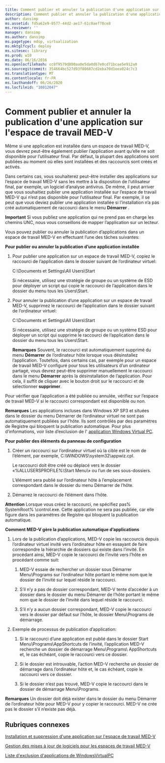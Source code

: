 ```yaml
---
title: Comment publier et annuler la publication d'une application sur l'espace de travail MED-V
description: Comment publier et annuler la publication d'une application sur l'espace de travail MED-V
author: dansimp
ms.assetid: fd5a62e9-0577-44d2-ae17-61c0aef78ce8
ms.reviewer: ''
manager: dansimp
ms.author: dansimp
ms.pagetype: mdop, virtualization
ms.mktglfcycl: deploy
ms.sitesec: library
ms.prod: w10
ms.date: 06/16/2016
ms.openlocfilehash: cc8f9579d800aa0e5da0d67e0cd71bcae5e912a0
ms.sourcegitcommit: 354664bc527d93f80687cd2eba70d1eea024c7c3
ms.translationtype: MT
ms.contentlocale: fr-FR
ms.lasthandoff: 06/26/2020
ms.locfileid: "10812047"
---
```

# Comment publier et annuler la publication d'une application sur l'espace de travail MED-V


Même si une application est installée dans un espace de travail MED-V, vous devrez peut-être également publier l’application avant qu’elle ne soit disponible pour l’utilisateur final. Par défaut, la plupart des applications sont publiées au moment où elles sont installées et des raccourcis sont créés et activés.

Dans certains cas, vous souhaiterez peut-être installer des applications sur l’espace de travail MED-V sans les mettre à la disposition de l’utilisateur final, par exemple, un logiciel d’analyse antivirus. De même, il peut arriver que vous souhaitiez publier une application installée sur l’espace de travail MED-V qui n’est pas disponible pour l’utilisateur final. Par exemple, il se peut que vous deviez publier une application installée si l’installation n’a pas créé automatiquement de raccourci dans le menu **Démarrer** .

**Important**  Si vous publiez une application qui ne prend pas en charge les chemins UNC, nous vous conseillons de mapper l’application sur un lecteur.

 

Vous pouvez publier ou annuler la publication d’applications dans un espace de travail MED-V en effectuant l’une des tâches suivantes:

**Pour publier ou annuler la publication d’une application installée**

1.  Pour publier une application sur un espace de travail MED-V, copiez le raccourci de l’application dans le dossier suivant de l’ordinateur virtuel:

    C:\\Documents et Settings\\All Users\\Start

    Si nécessaire, utilisez une stratégie de groupe ou un système de ESD pour déployer un script qui copie le raccourci de l’application dans le dossier du menu tous les Users\\Start.

2.  Pour annuler la publication d’une application sur un espace de travail MED-V, supprimez le raccourci de l’application dans le dossier suivant de l’ordinateur virtuel:

    C:\\Documents et Settings\\All Users\\Start

    Si nécessaire, utilisez une stratégie de groupe ou un système ESD pour déployer un script qui supprime le raccourci de l’application dans le dossier du menu tous les Users\\Start.

    **Remarques**  Souvent, le raccourci est automatiquement supprimé du menu **Démarrer** de l’ordinateur hôte lorsque vous désinstallez l’application. Toutefois, dans certains cas, par exemple pour un espace de travail MED-V configuré pour tous les utilisateurs d’un ordinateur partagé, vous devrez peut-être supprimer manuellement le raccourci dans le menu **Démarrer** après la désinstallation de l’application. Pour cela, il suffit de cliquer avec le bouton droit sur le raccourci et de sélectionner **supprimer**.

     

Pour vérifier que l’application a été publiée ou annulée, vérifiez sur l’espace de travail MED-V si le raccourci correspondant est disponible ou non.

**Remarques**  Les applications incluses dans Windows XP SP3 et situées dans le dossier du menu Démarrer de l’ordinateur virtuel ne sont pas automatiquement publiées sur l’hôte. Ils sont contrôlés par des paramètres de Registre qui bloquent la publication automatique. Pour plus d’informations, voir liste d’exclusion de l' [application Windows Virtual PC](windows-virtual-pc-application-exclude-list.md).

 

**Pour publier des éléments du panneau de configuration**

1.  Créer un raccourci sur l’ordinateur virtuel où la cible est le nom de l’élément, par exemple, C:\\WINDOWS\\system32\\appwiz.cpl.

    Le raccourci doit être créé ou déplacé vers le dossier «%ALLUSERSPROFILE%\\Start Menu\\» ou l’un de ses sous-dossiers.

    L’élément sera publié sur l’ordinateur hôte à l’emplacement correspondant dans le dossier du menu Démarrer de l’hôte.

2.  Démarrez le raccourci de l’élément dans l’hôte.

**Attention**  Lorsque vous créez le raccourci, ne spécifiez pas% SystemRoot% \\control.exe. Cette application ne sera pas publiée, car elle figure dans les paramètres de Registre qui bloquent la publication automatique.

 

**Comment MED-V gère la publication automatique d’applications**

1.  Lors de la publication d’applications, MED-V copie les raccourcis depuis l’ordinateur virtuel invité vers l’ordinateur hôte en essayant de faire correspondre la hiérarchie de dossiers qui existe dans l’invité. En procédant ainsi, MED-V copie le raccourci de l’invité vers l’hôte en procédant comme suit:

    1.  MED-V essaie de rechercher un dossier sous Démarrer Menu\\Programs sur l’ordinateur hôte portant le même nom que le dossier de l’invité sur lequel réside le raccourci.

    2.  S’il n’y a pas de dossier correspondant, MED-V tente d’accéder à un dossier dans le dossier du menu Démarrer de l’hôte portant le même nom que le dossier de l’invité dans lequel réside le raccourci.

    3.  S’il n’y a aucun dossier correspondant, MED-V copie le raccourci vers le dossier par défaut sur l’hôte, le dossier Menu\\Programs de démarrage.

2.  Exemple de processus de publication d’application:

    1.  Si le raccourci d’une application est publié dans le dossier Start Menu\\Programs\\AppShortcuts de l’invité, l’application MED-V recherche un dossier de démarrage Menu\\Programs\\ AppShortcuts et, le cas échéant, copie le raccourci vers ce dossier.

    2.  Si le dossier est introuvable, l’action MED-V recherche un dossier de démarrage dans l’ordinateur hôte et, le cas échéant, copie le raccourci vers ce dossier.

    3.  Si le dossier n’est pas trouvé, MED-V copie le raccourci dans le dossier de démarrage Menu\\Programs.

**Remarques**  Un dossier doit déjà exister dans le dossier du menu Démarrer de l’ordinateur hôte pour MED-V pour y copier le raccourci. MED-V ne crée pas le dossier s’il n’existe pas déjà.

 

## Rubriques connexes


[Installation et suppression d'une application sur l'espace de travail MED-V](installing-and-removing-an-application-on-the-med-v-workspace.md)

[Gestion des mises à jour de logiciels pour les espaces de travail MED-V](managing-software-updates-for-med-v-workspaces.md)

[Liste d'exclusion d'applications de WindowsVirtualPC](windows-virtual-pc-application-exclude-list.md)

 

 





